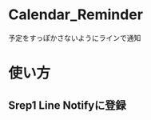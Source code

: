 # Calendar_Reminder
予定をすっぽかさないようにラインで通知
<h1>
  使い方
</h1>
<h2>
  Srep1 Line Notifyに登録
</h2>
<p>
  <a href
</p>
